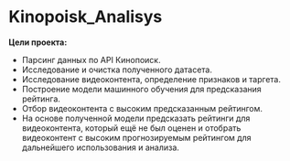 # Kinopoisk_Analisys

**Цели проекта:**
- Парсинг данных по API Кинопоиск.
- Исследование и очистка полученного датасета.
- Исследование видеоконтента, определение признаков и таргета.
- Построение модели машинного обучения для предсказания рейтинга.
- Отбор видеоконтента с высоким предсказанным рейтингом.
- На основе полученной модели предсказать рейтинги для видеоконтента, который ещё не был оценен и отобрать видеоконтент с высоким прогнозируемым рейтингом для дальнейшего использования и анализа.
